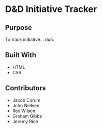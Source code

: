# D&D Initiative Tracker

## Purpose

To track initiative... duh.

## Built With

- HTML
- CSS 


## Contributors

- Jacob Corum
- John Nielsen
- Rex Wilson
- Graham Gibbs
- Jeremy Rice
